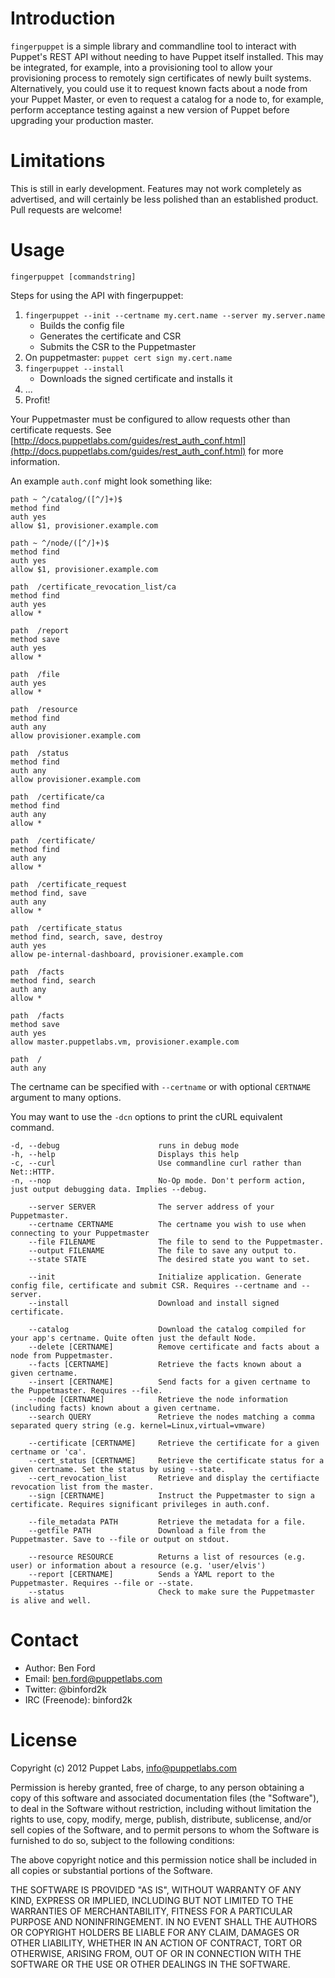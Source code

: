 Introduction
============

`fingerpuppet` is a simple library and commandline tool to interact with Puppet's REST API
without needing to have Puppet itself installed. This may be integrated, for example,
into a provisioning tool to allow your provisioning process to remotely sign certificates
of newly built systems. Alternatively, you could use it to request known facts about
a node from your Puppet Master, or even to request a catalog for a node to, for example,
perform acceptance testing against a new version of Puppet before upgrading your
production master.

Limitations
============

This is still in early development. Features may not work completely as advertised, and will
certainly be less polished than an established product. Pull requests are welcome!


Usage
============

`fingerpuppet [commandstring]`

Steps for using the API with fingerpuppet:

1. `fingerpuppet --init --certname my.cert.name --server my.server.name`
    * Builds the config file
    * Generates the certificate and CSR
    * Submits the CSR to the Puppetmaster
2. On puppetmaster: `puppet cert sign my.cert.name`
3. `fingerpuppet --install`
    * Downloads the signed certificate and installs it
4. ...
5. Profit!

Your Puppetmaster must be configured to allow requests other than certificate requests.
See [http://docs.puppetlabs.com/guides/rest_auth_conf.html](http://docs.puppetlabs.com/guides/rest_auth_conf.html) for more information.

An example `auth.conf` might look something like:

    path ~ ^/catalog/([^/]+)$
    method find
    auth yes
    allow $1, provisioner.example.com
    
    path ~ ^/node/([^/]+)$
    method find
    auth yes
    allow $1, provisioner.example.com
    
    path  /certificate_revocation_list/ca
    method find
    auth yes
    allow *
    
    path  /report
    method save
    auth yes
    allow *
    
    path  /file
    auth yes
    allow *

    path  /resource
    method find
    auth any
    allow provisioner.example.com
    
    path  /status
    method find
    auth any
    allow provisioner.example.com
    
    path  /certificate/ca
    method find
    auth any
    allow *
    
    path  /certificate/
    method find
    auth any
    allow *
    
    path  /certificate_request
    method find, save
    auth any
    allow *
    
    path  /certificate_status
    method find, search, save, destroy
    auth yes
    allow pe-internal-dashboard, provisioner.example.com
    
    path  /facts
    method find, search
    auth any
    allow *
    
    path  /facts
    method save
    auth yes
    allow master.puppetlabs.vm, provisioner.example.com
    
    path  /
    auth any

The certname can be specified with `--certname` or with optional `CERTNAME` argument to many options.

You may want to use the `-dcn` options to print the cURL equivalent command.

    -d, --debug                      runs in debug mode
    -h, --help                       Displays this help
    -c, --curl                       Use commandline curl rather than Net::HTTP.
    -n, --nop                        No-Op mode. Don't perform action, just output debugging data. Implies --debug.

        --server SERVER              The server address of your Puppetmaster.
        --certname CERTNAME          The certname you wish to use when connecting to your Puppetmaster
        --file FILENAME              The file to send to the Puppetmaster.
        --output FILENAME            The file to save any output to.
        --state STATE                The desired state you want to set.

        --init                       Initialize application. Generate config file, certificate and submit CSR. Requires --certname and --server.
        --install                    Download and install signed certificate.

        --catalog                    Download the catalog compiled for your app's certname. Quite often just the default Node.
        --delete [CERTNAME]          Remove certificate and facts about a node from Puppetmaster.
        --facts [CERTNAME]           Retrieve the facts known about a given certname.
        --insert [CERTNAME]          Send facts for a given certname to the Puppetmaster. Requires --file.
        --node [CERTNAME]            Retrieve the node information (including facts) known about a given certname.
        --search QUERY               Retrieve the nodes matching a comma separated query string (e.g. kernel=Linux,virtual=vmware)

        --certificate [CERTNAME]     Retrieve the certificate for a given certname or 'ca'.
        --cert_status [CERTNAME]     Retrieve the certificate status for a given certname. Set the status by using --state.
        --cert_revocation_list       Retrieve and display the certifiacte revocation list from the master.
        --sign [CERTNAME]            Instruct the Puppetmaster to sign a certificate. Requires significant privileges in auth.conf.

        --file_metadata PATH         Retrieve the metadata for a file.
        --getfile PATH               Download a file from the Puppetmaster. Save to --file or output on stdout.

        --resource RESOURCE          Returns a list of resources (e.g. user) or information about a resource (e.g. 'user/elvis')
        --report [CERTNAME]          Sends a YAML report to the Puppetmaster. Requires --file or --state.
        --status                     Check to make sure the Puppetmaster is alive and well.

Contact
=======

* Author: Ben Ford
* Email: ben.ford@puppetlabs.com
* Twitter: @binford2k
* IRC (Freenode): binford2k

License
=======

Copyright (c) 2012 Puppet Labs, info@puppetlabs.com

Permission is hereby granted, free of charge, to any person obtaining
a copy of this software and associated documentation files (the
"Software"), to deal in the Software without restriction, including
without limitation the rights to use, copy, modify, merge, publish,
distribute, sublicense, and/or sell copies of the Software, and to
permit persons to whom the Software is furnished to do so, subject to
the following conditions:

The above copyright notice and this permission notice shall be
included in all copies or substantial portions of the Software.

THE SOFTWARE IS PROVIDED "AS IS", WITHOUT WARRANTY OF ANY KIND,
EXPRESS OR IMPLIED, INCLUDING BUT NOT LIMITED TO THE WARRANTIES OF
MERCHANTABILITY, FITNESS FOR A PARTICULAR PURPOSE AND
NONINFRINGEMENT. IN NO EVENT SHALL THE AUTHORS OR COPYRIGHT HOLDERS BE
LIABLE FOR ANY CLAIM, DAMAGES OR OTHER LIABILITY, WHETHER IN AN ACTION
OF CONTRACT, TORT OR OTHERWISE, ARISING FROM, OUT OF OR IN CONNECTION
WITH THE SOFTWARE OR THE USE OR OTHER DEALINGS IN THE SOFTWARE.